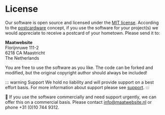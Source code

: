 # License

Our software is open source and licensed under the [MIT license](https://choosealicense.com/licenses/mit/). According to the [postcardware](https://en.wikipedia.org/wiki/Postcardware) concept, if you use the software for your project(s) we would appreciate to receive a postcard of your hometown. Please send it to:

**Maatwebsite**  
Florijnruwe 111-2  
6218 CA Maastricht  
The Netherlands  

You are free to use the software as you like. The code can be forked and modified, but the original copyright author should always be included!

::: warning Support
We hold no liability and will provide support on a best effort basis. For more information about support please see [support](https://laravel-excel.maatwebsite.com/docs/3.0/getting-started/support).
:::

:rocket: If you use the software commercially and need support urgently, we can offer this on a commercial basis. Please contact <info@maatwebsite.nl> or phone +31 (0)10 744 9312. 
